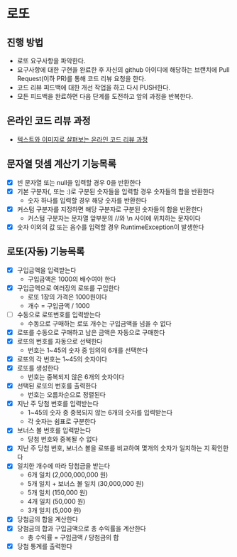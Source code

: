 # 로또
## 진행 방법
* 로또 요구사항을 파악한다.
* 요구사항에 대한 구현을 완료한 후 자신의 github 아이디에 해당하는 브랜치에 Pull Request(이하 PR)를 통해 코드 리뷰 요청을 한다.
* 코드 리뷰 피드백에 대한 개선 작업을 하고 다시 PUSH한다.
* 모든 피드백을 완료하면 다음 단계를 도전하고 앞의 과정을 반복한다.

## 온라인 코드 리뷰 과정
* [텍스트와 이미지로 살펴보는 온라인 코드 리뷰 과정](https://github.com/next-step/nextstep-docs/tree/master/codereview)

## 문자열 덧셈 계산기 기능목록
- [x] 빈 문자열 또는 null을 입력할 경우 0을 반환한다
- [x] 기본 구분자(, 또는 :)로 구분된 숫자들을 입력할 경우 숫자들의 합을 반환한다
  - 숫자 하나를 입력할 경우 해당 숫자를 반환한다
- [x] 커스텀 구분자를 지정하면 해당 구분자로 구분된 숫자들의 합을 반환한다
  - 커스텀 구분자는 문자열 앞부분의 //와 \n 사이에 위치하는 문자이다
- [x] 숫자 이외의 값 또는 음수를 입력할 경우 RuntimeException이 발생한다

## 로또(자동) 기능목록
- [x] 구입금액을 입력받는다
  - 구입금액은 1000의 배수여야 한다
- [x] 구입금액으로 여러장의 로또를 구입한다
  - 로또 1장의 가격은 1000원이다
  - 개수 = 구입금액 / 1000
- [ ] 수동으로 로또번호를 입력받는다
  - 수동으로 구매하는 로또 개수는 구입금액을 넘을 수 없다
- [x] 로또를 수동으로 구매하고 남은 금액은 자동으로 구매한다
- [x] 로또의 번호를 자동으로 선택한다
  - 번호는 1~45의 숫자 중 임의의 6개를 선택한다
- [x] 로또의 각 번호는 1~45의 숫자이다
- [x] 로또를 생성한다
  - 번호는 중복되지 않은 6개의 숫자이다
- [x] 선택된 로또의 번호를 출력한다
  - 번호는 오름차순으로 정렬된다
- [x] 지난 주 당첨 번호를 입력받는다
  - 1~45의 숫자 중 중복되지 않는 6개의 숫자를 입력받는다
  - 각 숫자는 쉼표로 구분한다
- [x] 보너스 볼 번호를 입력받는다
  - 당첨 번호와 중복될 수 없다
- [x] 지난 주 당첨 번호, 보너스 볼을 로또를 비교하여 몇개의 숫자가 일치하는 지 확인한다
- [x] 일치한 개수에 따라 당첨금을 받는다
  - 6개 일치 (2,000,000,000 원)
  - 5개 일치 + 보너스 볼 일치 (30,000,000 원)
  - 5개 일치 (150,000 원)
  - 4개 일치 (50,000 원)
  - 3개 일치 (5,000 원)
- [x] 당첨금의 합을 계산한다
- [x] 당첨금의 합과 구입금액으로 총 수익률을 계산한다
  - 총 수익률 = 구입금액 / 당첨금의 합
- [x] 당첨 통계를 출력한다